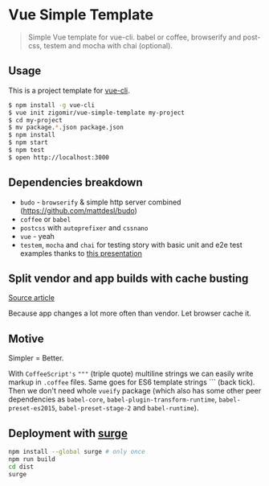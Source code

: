 # Vue Simple Template

> Simple Vue template for vue-cli. babel or coffee, browserify and post-css, testem and mocha with chai (optional).

## Usage

This is a project template for [vue-cli](https://github.com/vuejs/vue-cli).

``` bash
$ npm install -g vue-cli
$ vue init zigomir/vue-simple-template my-project
$ cd my-project
$ mv package.*.json package.json
$ npm install
$ npm start
$ npm test
$ open http://localhost:3000
```

## Dependencies breakdown

- `budo` - `browserify` & simple http server combined (https://github.com/mattdesl/budo)
- `coffee` or `babel`
- `postcss` with `autoprefixer` and `cssnano`
- `vue` - yeah
- `testem`, `mocha` and `chai` for testing story with basic unit and e2e test examples thanks to
[this presentation](http://www.slideshare.net/coulix/vuejs-testing)

## Split vendor and app builds with cache busting

[Source article](http://blog.revathskumar.com/2016/02/browserify-separate-app-and-vendor-bundles.html)

Because app changes a lot more often than vendor. Let browser cache it.

## Motive

Simpler = Better.

With `CoffeeScript's` `"""` (triple quote) multiline strings we can easily write markup in `.coffee` files. Same goes
for ES6 template strings ``` (back tick). Then we don't need whole `vueify` package
(which also has some other peer dependencies as `babel-core`, `babel-plugin-transform-runtime`, `babel-preset-es2015`,
`babel-preset-stage-2` and `babel-runtime`).

## Deployment with [surge](https://surge.sh/)

```sh
npm install --global surge # only once
npm run build
cd dist
surge
```
